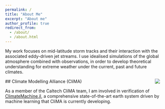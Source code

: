 ```yaml
---
permalink: /
title: "About Me"
excerpt: "About me"
author_profile: true
redirect_from:
  - /about/
  - /about.html
---
```


<p>
My work focuses on mid-latitude storm tracks and their interaction with the associated eddy-driven jet streams. I use idealised simulations of the global atmosphere combined with observations, in order to develop theoretical understanding for extreme weather under the current, past and future climates.
</p>

<p>
<img align="right" src="images/moist_planet_white.gif">
</p>
## Climate Modelling Alliance (CliMA)

As a member of the Caltech CliMA team, I am involved in verification of [ClimateMachine.jl](https://github.com/CliMA/ClimateMachine.jl), a comprehensive state-of-the-art earth system driven by machine learning that CliMA is currently developing.
